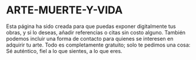 # ARTE-MUERTE-Y-VIDA
Esta página ha sido creada para que puedas exponer digitalmente tus obras, y si lo deseas, añadir referencias o citas sin costo alguno.  También podemos incluir una forma de contacto para quienes se interesen en adquirir tu arte. Todo es completamente gratuito; solo te pedimos una cosa:   Sé auténtico, fiel a lo que sientes, a lo que eres.
